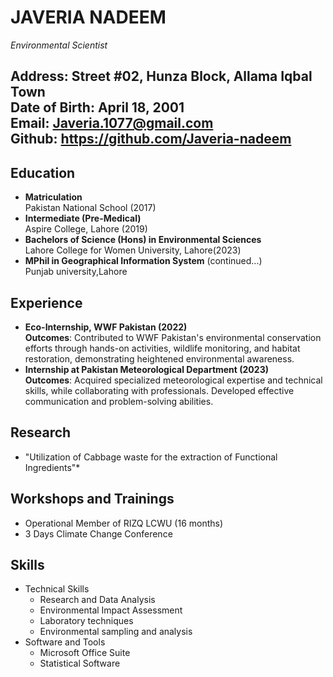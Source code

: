 # JAVERIA NADEEM
*Environmental Scientist*

#####
**Address**: Street #02, Hunza Block, Allama Iqbal Town  
**Date of Birth**: April 18, 2001 <br>
**Email**: Javeria.1077@gmail.com <br>
**Github**: https://github.com/Javeria-nadeem
---
## Education
- **Matriculation** <br>
Pakistan National School (2017)
- **Intermediate (Pre-Medical)**<br>
Aspire College, Lahore (2019)
- **Bachelors of Science (Hons) in Environmental Sciences**<br>
Lahore College for Women University, Lahore(2023)
- **MPhil in Geographical Information System** (continued...)<br>
Punjab university,Lahore

## Experience
- **Eco-Internship, WWF Pakistan (2022)**<br>
  **Outcomes**: Contributed to WWF Pakistan's environmental conservation efforts through hands-on activities, wildlife monitoring, and habitat restoration, demonstrating heightened environmental awareness.
- **Internship at Pakistan Meteorological Department (2023)**<br>
  **Outcomes**: Acquired specialized meteorological expertise and technical skills, while collaborating with professionals. Developed effective communication and problem-solving abilities.
   

## Research
* "Utilization of Cabbage waste for the extraction of Functional Ingredients"*

## Workshops and Trainings
-  Operational Member of RIZQ LCWU (16 months)
-  3 Days Climate Change Conference

## Skills
- Technical Skills
   - Research and Data Analysis
   - Environmental Impact Assessment
   - Laboratory techniques
   - Environmental sampling and analysis
- Software and Tools
  - Microsoft Office Suite
  - Statistical Software

